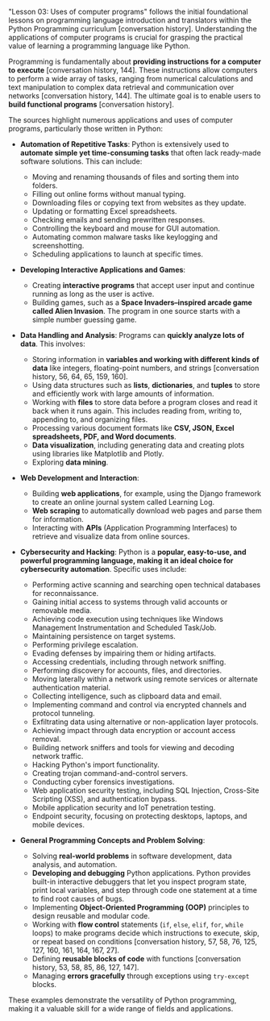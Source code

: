 "Lesson 03: Uses of computer programs" follows the initial foundational lessons on programming language introduction and translators within the Python Programming curriculum [conversation history]. Understanding the applications of computer programs is crucial for grasping the practical value of learning a programming language like Python.

Programming is fundamentally about **providing instructions for a computer to execute** [conversation history, 144]. These instructions allow computers to perform a wide array of tasks, ranging from numerical calculations and text manipulation to complex data retrieval and communication over networks [conversation history, 144]. The ultimate goal is to enable users to **build functional programs** [conversation history].

The sources highlight numerous applications and uses of computer programs, particularly those written in Python:

*   **Automation of Repetitive Tasks**: Python is extensively used to **automate simple yet time-consuming tasks** that often lack ready-made software solutions. This can include:
    *   Moving and renaming thousands of files and sorting them into folders.
    *   Filling out online forms without manual typing.
    *   Downloading files or copying text from websites as they update.
    *   Updating or formatting Excel spreadsheets.
    *   Checking emails and sending prewritten responses.
    *   Controlling the keyboard and mouse for GUI automation.
    *   Automating common malware tasks like keylogging and screenshotting.
    *   Scheduling applications to launch at specific times.

*   **Developing Interactive Applications and Games**:
    *   Creating **interactive programs** that accept user input and continue running as long as the user is active.
    *   Building games, such as a **Space Invaders–inspired arcade game called Alien Invasion**. The program in one source starts with a simple number guessing game.

*   **Data Handling and Analysis**: Programs can **quickly analyze lots of data**. This involves:
    *   Storing information in **variables and working with different kinds of data** like integers, floating-point numbers, and strings [conversation history, 56, 64, 65, 159, 160].
    *   Using data structures such as **lists**, **dictionaries**, and **tuples** to store and efficiently work with large amounts of information.
    *   Working with **files** to store data before a program closes and read it back when it runs again. This includes reading from, writing to, appending to, and organizing files.
    *   Processing various document formats like **CSV, JSON, Excel spreadsheets, PDF, and Word documents**.
    *   **Data visualization**, including generating data and creating plots using libraries like Matplotlib and Plotly.
    *   Exploring **data mining**.

*   **Web Development and Interaction**:
    *   Building **web applications**, for example, using the Django framework to create an online journal system called Learning Log.
    *   **Web scraping** to automatically download web pages and parse them for information.
    *   Interacting with **APIs** (Application Programming Interfaces) to retrieve and visualize data from online sources.

*   **Cybersecurity and Hacking**: Python is a **popular, easy-to-use, and powerful programming language, making it an ideal choice for cybersecurity automation**. Specific uses include:
    *   Performing active scanning and searching open technical databases for reconnaissance.
    *   Gaining initial access to systems through valid accounts or removable media.
    *   Achieving code execution using techniques like Windows Management Instrumentation and Scheduled Task/Job.
    *   Maintaining persistence on target systems.
    *   Performing privilege escalation.
    *   Evading defenses by impairing them or hiding artifacts.
    *   Accessing credentials, including through network sniffing.
    *   Performing discovery for accounts, files, and directories.
    *   Moving laterally within a network using remote services or alternate authentication material.
    *   Collecting intelligence, such as clipboard data and email.
    *   Implementing command and control via encrypted channels and protocol tunneling.
    *   Exfiltrating data using alternative or non-application layer protocols.
    *   Achieving impact through data encryption or account access removal.
    *   Building network sniffers and tools for viewing and decoding network traffic.
    *   Hacking Python's import functionality.
    *   Creating trojan command-and-control servers.
    *   Conducting cyber forensics investigations.
    *   Web application security testing, including SQL Injection, Cross-Site Scripting (XSS), and authentication bypass.
    *   Mobile application security and IoT penetration testing.
    *   Endpoint security, focusing on protecting desktops, laptops, and mobile devices.

*   **General Programming Concepts and Problem Solving**:
    *   Solving **real-world problems** in software development, data analysis, and automation.
    *   **Developing and debugging** Python applications. Python provides built-in interactive debuggers that let you inspect program state, print local variables, and step through code one statement at a time to find root causes of bugs.
    *   Implementing **Object-Oriented Programming (OOP)** principles to design reusable and modular code.
    *   Working with **flow control** statements (`if`, `else`, `elif`, `for`, `while` loops) to make programs decide which instructions to execute, skip, or repeat based on conditions [conversation history, 57, 58, 76, 125, 127, 160, 161, 164, 167, 27].
    *   Defining **reusable blocks of code** with functions [conversation history, 53, 58, 85, 86, 127, 147].
    *   Managing **errors gracefully** through exceptions using `try-except` blocks.

These examples demonstrate the versatility of Python programming, making it a valuable skill for a wide range of fields and applications.
